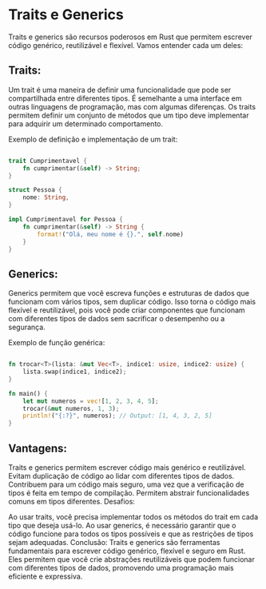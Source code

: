 # Traits e Generics

Traits e generics são recursos poderosos em Rust que permitem escrever código genérico, reutilizável e flexível. Vamos entender cada um deles:

## **Traits:**
Um trait é uma maneira de definir uma funcionalidade que pode ser compartilhada entre diferentes tipos. É semelhante a uma interface em outras linguagens de programação, mas com algumas diferenças. Os traits permitem definir um conjunto de métodos que um tipo deve implementar para adquirir um determinado comportamento.

Exemplo de definição e implementação de um trait:

```rust

trait Cumprimentavel {
    fn cumprimentar(&self) -> String;
}

struct Pessoa {
    nome: String,
}

impl Cumprimentavel for Pessoa {
    fn cumprimentar(&self) -> String {
        format!("Olá, meu nome é {}.", self.nome)
    }
}
```
## **Generics:**
Generics permitem que você escreva funções e estruturas de dados que funcionam com vários tipos, sem duplicar código. Isso torna o código mais flexível e reutilizável, pois você pode criar componentes que funcionam com diferentes tipos de dados sem sacrificar o desempenho ou a segurança.

Exemplo de função genérica:

```rust

fn trocar<T>(lista: &mut Vec<T>, indice1: usize, indice2: usize) {
    lista.swap(indice1, indice2);
}

fn main() {
    let mut numeros = vec![1, 2, 3, 4, 5];
    trocar(&mut numeros, 1, 3);
    println!("{:?}", numeros); // Output: [1, 4, 3, 2, 5]
}
```
## Vantagens:

Traits e generics permitem escrever código mais genérico e reutilizável.
Evitam duplicação de código ao lidar com diferentes tipos de dados.
Contribuem para um código mais seguro, uma vez que a verificação de tipos é feita em tempo de compilação.
Permitem abstrair funcionalidades comuns em tipos diferentes.
Desafios:

Ao usar traits, você precisa implementar todos os métodos do trait em cada tipo que deseja usá-lo.
Ao usar generics, é necessário garantir que o código funcione para todos os tipos possíveis e que as restrições de tipos sejam adequadas.
Conclusão:
Traits e generics são ferramentas fundamentais para escrever código genérico, flexível e seguro em Rust. Eles permitem que você crie abstrações reutilizáveis que podem funcionar com diferentes tipos de dados, promovendo uma programação mais eficiente e expressiva.